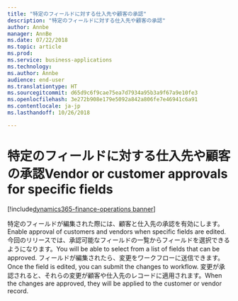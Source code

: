 ```yaml
---
title: "特定のフィールドに対する仕入先や顧客の承認"
description: "特定のフィールドに対する仕入先や顧客の承認"
author: Annbe
manager: AnnBe
ms.date: 07/22/2018
ms.topic: article
ms.prod: 
ms.service: business-applications
ms.technology: 
ms.author: Annbe
audience: end-user
ms.translationtype: HT
ms.sourcegitcommit: d65d9c6f9cae75ea7d7934a95b3a9f67a9e10fe3
ms.openlocfilehash: 3e272b908e179e5092a842a806fe7e46941c6a91
ms.contentlocale: ja-jp
ms.lasthandoff: 10/26/2018

---
```

#  <a name="vendor-or-customer-approvals-for-specific-fields"></a><span data-ttu-id="b6416-103">特定のフィールドに対する仕入先や顧客の承認</span><span class="sxs-lookup"><span data-stu-id="b6416-103">Vendor or customer approvals for specific fields</span></span>

[!include[dynamics365-finance-operations banner](../includes/dynamics365-finance-operations.md)]



<span data-ttu-id="b6416-104">特定のフィールドが編集された際には、顧客と仕入先の承認を有効にします。</span><span class="sxs-lookup"><span data-stu-id="b6416-104">Enable approval of customers and vendors when specific fields are edited.</span></span> <span data-ttu-id="b6416-105">今回のリリースでは、承認可能なフィールドの一覧からフィールドを選択できるようになります。</span><span class="sxs-lookup"><span data-stu-id="b6416-105">You will be able to select from a list of fields that can be approved.</span></span> <span data-ttu-id="b6416-106">フィールドが編集されたら、変更をワークフローに送信できます。</span><span class="sxs-lookup"><span data-stu-id="b6416-106">Once the field is edited, you can submit the changes to workflow.</span></span> <span data-ttu-id="b6416-107">変更が承認されると、それらの変更が顧客や仕入先のレコードに適用されます。</span><span class="sxs-lookup"><span data-stu-id="b6416-107">When the changes are approved, they will be applied to the customer or vendor record.</span></span>
